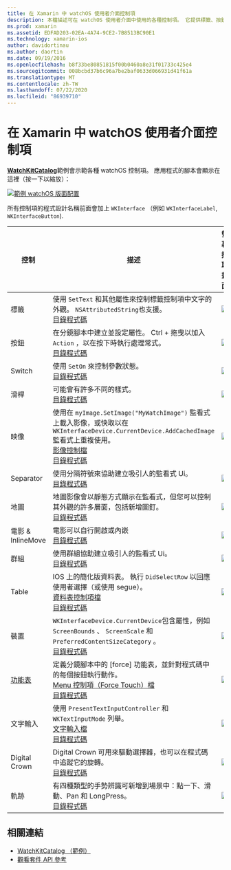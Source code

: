 ```yaml
---
title: 在 Xamarin 中 watchOS 使用者介面控制項
description: 本檔描述可在 watchOS 使用者介面中使用的各種控制項。 它提供標籤、按鈕、開關、滑杆、影像、分隔符號、地圖等的描述。
ms.prod: xamarin
ms.assetid: EDFAD203-02EA-4A74-9CE2-7B8513BC90E1
ms.technology: xamarin-ios
author: davidortinau
ms.author: daortin
ms.date: 09/19/2016
ms.openlocfilehash: b8f33be80851815f00b0460a8e31f01733c425e4
ms.sourcegitcommit: 008bcbd37b6c96a7be2baf0633d066931d41f61a
ms.translationtype: MT
ms.contentlocale: zh-TW
ms.lasthandoff: 07/22/2020
ms.locfileid: "86939710"
---
```

# <a name="watchos-user-interface-controls-in-xamarin"></a>在 Xamarin 中 watchOS 使用者介面控制項

[**WatchKitCatalog**](https://github.com/xamarin/monotouch-samples/tree/master/watchOS/WatchKitCatalog)範例會示範各種 watchOS 控制項。 應用程式的腳本會顯示在這裡（按一下以縮放）：

[![範例 watchOS 版面配置](images/storyboard-sml.png)](images/storyboard.png#lightbox)

所有控制項的程式設計名稱前面會加上 `WKInterface` （例如 `WKInterfaceLabel`, `WKInterfaceButton`).

|控制|描述|螢幕擷取畫面|
|---|---|---|
|標籤|使用 `SetText` 和其他屬性來控制標籤控制項中文字的外觀。 `NSAttributedString`也支援。<br />[目錄程式碼](https://github.com/xamarin/ios-samples/blob/master/watchOS/WatchKitCatalog/WatchKit3Extension/LabelDetailController.cs)|![](Images/label.png)|
|按鈕|在分鏡腳本中建立並設定屬性。 Ctrl + 拖曳以加入 `Action` ，以在按下時執行處理常式。<br />[目錄程式碼](https://github.com/xamarin/ios-samples/blob/master/watchOS/WatchKitCatalog/WatchKit3Extension/ButtonDetailController.cs)|![](Images/button.png)|
|Switch|使用 `SetOn` 來控制參數狀態。<br />[目錄程式碼](https://github.com/xamarin/ios-samples/blob/master/watchOS/WatchKitCatalog/WatchKit3Extension/SwitchDetailController.cs)|![](Images/switch.png)|
|滑桿|可能會有許多不同的樣式。<br />[目錄程式碼](https://github.com/xamarin/ios-samples/blob/master/watchOS/WatchKitCatalog/WatchKit3Extension/SliderDetailController.cs)|![](Images/slider.png)|
|映像|使用在 `myImage.SetImage("MyWatchImage")` 監看式上載入影像，或快取以在 `WKInterfaceDevice.CurrentDevice.AddCachedImage` 監看式上重複使用。<br />[影像控制檔](~/ios/watchos/user-interface/image.md)<br />[目錄程式碼](https://github.com/xamarin/ios-samples/blob/master/watchOS/WatchKitCatalog/WatchKit3Extension/ImageDetailController.cs)|![](Images/image.png)|
|Separator|使用分隔符號來協助建立吸引人的監看式 Ui。<br />[目錄程式碼](https://github.com/xamarin/ios-samples/blob/master/watchOS/WatchKitCatalog/WatchKit3Extension/SeparatorDetailController.cs)|![](Images/separator.png)| 
|地圖|地圖影像會以靜態方式顯示在監看式，但您可以控制其外觀的許多層面，包括新增圖釘。<br />[目錄程式碼](https://github.com/xamarin/ios-samples/blob/master/watchOS/WatchKitCatalog/WatchKit3Extension/MapDetailController.cs)|![](Images/map.png)|
|電影 & InlineMove|電影可以自行開啟或內嵌<br />[目錄程式碼](https://github.com/xamarin/ios-samples/blob/master/watchOS/WatchKitCatalog/WatchKit3Extension/MovieDetailController.cs)|![](Images/movie.png)|
|群組|使用群組協助建立吸引人的監看式 Ui。<br />[目錄程式碼](https://github.com/xamarin/ios-samples/blob/master/watchOS/WatchKitCatalog/WatchKit3Extension/GroupDetailController.cs)|![](Images/group.png)|
|Table|IOS 上的簡化版資料表。 執行 `DidSelectRow` 以回應使用者選擇（或使用 segue）。<br />[資料表控制項檔](~/ios/watchos/user-interface/table.md)<br />[目錄程式碼](https://github.com/xamarin/ios-samples/blob/master/watchOS/WatchKitCatalog/WatchKit3Extension/Table%20Detail%20Controller/TableDetailController.cs)|![](Images/table.png)|
|裝置|`WKInterfaceDevice.CurrentDevice`包含屬性，例如 `ScreenBounds` 、 `ScreenScale` 和 `PreferredContentSizeCategory` 。<br />[目錄程式碼](https://github.com/xamarin/ios-samples/blob/master/watchOS/WatchKitCatalog/WatchKit3Extension/DeviceDetailController.cs)|![](Images/device.png)|
|[功能表](~/ios/watchos/user-interface/menu.md)|定義分鏡腳本中的 [force] 功能表，並針對程式碼中的每個按鈕執行動作。<br />[Menu 控制項（Force Touch）檔](~/ios/watchos/user-interface/menu.md)<br />[目錄程式碼](https://github.com/xamarin/ios-samples/blob/master/watchOS/WatchKitCatalog/WatchKit3Extension/ControllerDetailController.cs)|![](Images/controller.png)|
|文字輸入|使用 `PresentTextInputController` 和 `WKTextInputMode` 列舉。<br />[文字輸入檔](~/ios/watchos/user-interface/text-input.md)<br />[目錄程式碼](https://github.com/xamarin/ios-samples/blob/master/watchOS/WatchKitCatalog/WatchKit3Extension/TextInputController.cs)|![](Images/textinput.png)|
|Digital Crown|Digital Crown 可用來驅動選擇器，也可以在程式碼中追蹤它的旋轉。<br />[目錄程式碼](https://github.com/xamarin/ios-samples/blob/master/watchOS/WatchKitCatalog/WatchKit3Extension/CrownDetailController.cs)|![](Images/digital-crown.png)|
|軌跡|有四種類型的手勢辨識可新增到場景中：點一下、滑動、Pan 和 LongPress。<br />[目錄程式碼](https://github.com/xamarin/ios-samples/blob/master/watchOS/WatchKitCatalog/WatchKit3Extension/GestureDetailController.cs)|![](Images/gestures.png)|

## <a name="related-links"></a>相關連結

- [WatchKitCatalog （範例）](https://docs.microsoft.com/samples/xamarin/ios-samples/watchos-watchkitcatalog)
- [觀看套件 API 參考](xref:WatchKit)
